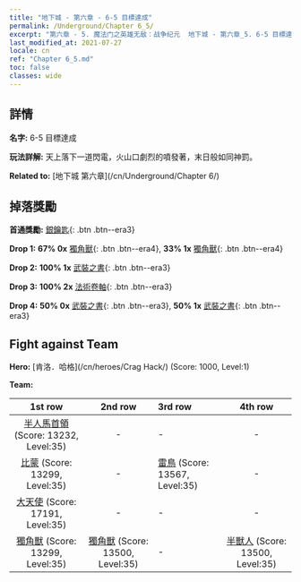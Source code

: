 ```yaml
---
title: "地下城 - 第六章 - 6-5 目標達成"
permalink: /Underground/Chapter 6_5/
excerpt: "第六章 - 5. 魔法门之英雄无敌：战争纪元  地下城 - 第六章_5. 6-5 目標達成"
last_modified_at: 2021-07-27
locale: cn
ref: "Chapter 6_5.md"
toc: false
classes: wide
---
```


## 詳情

 **名字:** 6-5 目標達成

 **玩法詳解:**       天上落下一道閃電，火山口劇烈的噴發著，末日般如同神罰。

 **Related to:** [地下城 第六章](/cn/Underground/Chapter 6/)

## 掉落獎勵

 **首通獎勵:** [銀鑰匙](/cn/Items/con_693/){: .btn .btn--era3}

 **Drop 1:** **67% 0x** [獨角獸](/cn/Items/unt_204/){: .btn .btn--era4}, **33% 1x** [獨角獸](/cn/Items/unt_204/){: .btn .btn--era4}

 **Drop 2:** **100% 1x** [武裝之書](/cn/Items/mat_32/){: .btn .btn--era3}

 **Drop 3:** **100% 2x** [法術卷軸](/cn/Items/con_694/){: .btn .btn--era3}

 **Drop 4:** **50% 0x** [武裝之書](/cn/Items/mat_25/){: .btn .btn--era3}, **50% 1x** [武裝之書](/cn/Items/mat_25/){: .btn .btn--era3}


## Fight against Team
 **Hero:** [肯洛．哈格](/cn/heroes/Crag Hack/) (Score: 1000, Level:1)

 **Team:**


  | 1st row | 2nd row | 3rd row | 4th row |
  |:----:|:----:|:----|:----:|
  | [半人馬首領](/cn/units/Centaur/) (Score: 13232, Level:35)  | - | - | - |
  | [比蒙](/cn/units/Behemoth/) (Score: 13299, Level:35)  | - | [雷鳥](/cn/units/Roc/) (Score: 13567, Level:35)  | - |
  | [大天使](/cn/units/Angel/) (Score: 17191, Level:35)  | - | - | - |
  | [獨角獸](/cn/units/Unicorn/) (Score: 13299, Level:35)  | [獨角獸](/cn/units/Unicorn/) (Score: 13500, Level:35)  | - | [半獸人](/cn/units/Orc/) (Score: 13500, Level:35)  |


